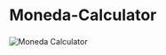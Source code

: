 # Moneda-Calculator

###

![Moneda Calculator](https://user-images.githubusercontent.com/63264620/215613582-fef680cc-d8fc-4000-bb2a-85a349bb30e0.png)
